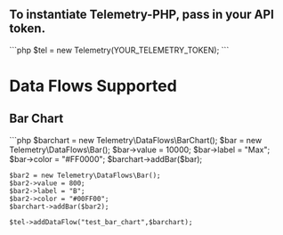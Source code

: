
<h2>To instantiate Telemetry-PHP, pass in your API token.</h2>
```php
	$tel = new Telemetry(YOUR_TELEMETRY_TOKEN);
```

<h1>Data Flows Supported</h1>

<h2>Bar Chart</h2>
```php
	$barchart = new Telemetry\DataFlows\BarChart();
	$bar = new Telemetry\DataFlows\Bar();
	$bar->value = 10000;
	$bar->label = "Max";
	$bar->color = "#FF0000";
	$barchart->addBar($bar);
	
	$bar2 = new Telemetry\DataFlows\Bar();
	$bar2->value = 800;
	$bar2->label = "B";
	$bar2->color = "#00FF00";
	$barchart->addBar($bar2);

	$tel->addDataFlow("test_bar_chart",$barchart);
```